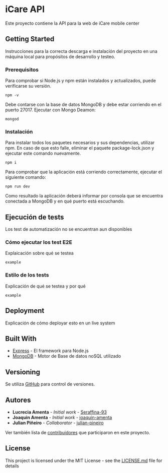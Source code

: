 # iCare API

Este proyecto contiene la API para la web de iCare mobile center

## Getting Started

Instrucciones para la correcta descarga e instalación del proyecto en una máquina local para propósitos de desarrollo y testeo.

### Prerequisitos

Para comprobar si Node.js y npm están instalados y actualizados, puede verificarse su versión.

```
npm -v
```

Debe contarse con la base de datos MongoDB y debe estar corriendo en el puerto 27017. Ejecutar con Mongo Deamon:

```
mongod
```

### Instalación

Para instalar todos los paquetes necesarios y sus dependencias, utilizar npm. En caso de que esto falle, eliminar el paquete package-lock.json y ejecutar este comando nuevamente.

```
npm i
```

Para comprobar que la aplicación está corriendo correctamente, ejecutar el siguiente comando:

```
npm run dev
```

Como resultado la aplicación deberá informar por consola que se encuentra conectada a MongoDB y en qué puerto está escuchando. 

## Ejecución de tests

Los test de automatización no se encuentran aun disponibles

### Cómo ejecutar los test E2E

Explaicación sobre qué se testea

```
example
```

### Estilo de los tests

Explicación de qué se testea y por qué

```
example
```

## Deployment

Explicación de cómo deployar esto en un live system

## Built With

* [Express](https://www.npmjs.com/package/express) - El framework para Node.js
* [MongoDB](https://www.mongodb.com/cloud/atlas) - Motor de Base de datos noSQL utilizado

## Versioning

Se utiliza [GitHub](http://github.com/) para control de versiones. 

## Autores

* **Lucrecia Amenta** - *Initial work* - [Seraffina-93](https://github.com/Seraffina-93)
* **Joaquin Amenta** - *Initial work* - [joaquin-amenta](https://github.com/joaquin-amenta)
* **Julian Piñeiro** - *Collaborator* - [julian-pineiro](https://github.com/julian-pineiro)

Ver también lista de [contribuidores](https://github.com/Seraffina-93/iCare-API/contributors) que participaron en este proyecto.

## License

This project is licensed under the MIT License - see the [LICENSE.md](LICENSE.md) file for details



